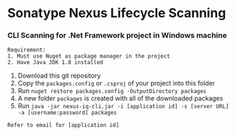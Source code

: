 # Sonatype Nexus Lifecycle Scanning

### CLI Scanning for .Net Framework project in Windows machine
```
Requirement:
1. Must use Nuget as package manager in the project
2. Have Java JDK 1.8 installed
```
1. Download this git repository
2. Copy the `packages.config` or `.csproj` of your project into this folder
3. Run `nuget restore packages.config -OutputDirectory packages`
4. A new folder `packages` is created with all of the downloaded packages
5. Run `java -jar nexus-iq-cli.jar -i [application id] -s [server URL] -a [username:password] packages`

```
Refer to email for [application id]
```
